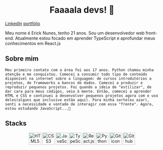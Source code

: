 <h1 align="center">Faaaala devs! 👋</h1>

[LinkedIn](https://www.linkedin.com/in/erick-nunes-3a1274287/) [portfólio](https://portfolio-sigma-seven-57.vercel.app)

Meu nome é Erick Nunes, tenho 21 anos. Sou um desenvolvedor web front-end.
Atualmente estou focado em aprender TypeScript e aprofundar meus conhecimentos em React.js

<h2>Sobre mim</h2>

    Meu primeiro contato com a área foi aos 17 anos. Python chamou minha atenção e me conquistou. Comecei a consumir todo tipo de conteúdo disponível na internet sobre a linguagem: de cursos introdutórios a projetos, de frameworks a bancos de dados. Comecei a produzir e reproduzir pequenos projetos. Foi quando a ideia de "estilizar", de dar cara para meus códigos, veio à mente. Então, comecei a aprender HTML e CSS e continuei a desenvolver pequenos projetos agora com o uso deles(alguns que inclusive estão aqui). Para minha sorte(ou azar), senti a necessidade e vontade de interagir com essa "frente". Agora, estou estudando JavaScript...🤡

<h2>Stacks</h2>
    <p align="center">
        <img src="https://cdn.jsdelivr.net/gh/devicons/devicon/icons/html5/html5-original.svg" alt="HTML5 icon" width="40" height="40"/>
        <img src="https://cdn.jsdelivr.net/gh/devicons/devicon/icons/css3/css3-original.svg" alt="CSS3 icon" width="40" height="40"/>
        <img src="https://cdn.jsdelivr.net/gh/devicons/devicon/icons/javascript/javascript-original.svg" alt="JavaScript icon" width="40" height="40"/>
        <img src="https://cdn.jsdelivr.net/gh/devicons/devicon/icons/typescript/typescript-original.svg" alt="TypeScript icon" width="40" height="40"/>
        <img src="https://cdn.jsdelivr.net/gh/devicons/devicon/icons/react/react-original.svg" alt="React.js icon" width="40" height="40"/>
        <img src="https://cdn.jsdelivr.net/gh/devicons/devicon/icons/python/python-original.svg" alt="Python icon" width="40" height="40"/>
        <img src="https://cdn.jsdelivr.net/gh/devicons/devicon/icons/git/git-original.svg" alt="Git icon" width="40" height="40"/>
        <img src="https://cdn.jsdelivr.net/gh/devicons/devicon/icons/github/github-original.svg" alt="Github icon" width="40" height="40"/>
    </p>
